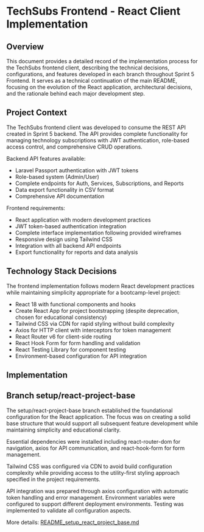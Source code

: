 # TechSubs Frontend - React Client Implementation

## Overview

This document provides a detailed record of the implementation process for the TechSubs frontend client, describing the technical decisions, configurations, and features developed in each branch throughout Sprint 5 Frontend. It serves as a technical continuation of the main README, focusing on the evolution of the React application, architectural decisions, and the rationale behind each major development step.

## Project Context

The TechSubs frontend client was developed to consume the REST API created in Sprint 5 backend. The API provides complete functionality for managing technology subscriptions with JWT authentication, role-based access control, and comprehensive CRUD operations.

Backend API features available:
- Laravel Passport authentication with JWT tokens
- Role-based system (Admin/User)
- Complete endpoints for Auth, Services, Subscriptions, and Reports
- Data export functionality in CSV format
- Comprehensive API documentation

Frontend requirements:
- React application with modern development practices
- JWT token-based authentication integration
- Complete interface implementation following provided wireframes
- Responsive design using Tailwind CSS
- Integration with all backend API endpoints
- Export functionality for reports and data analysis

## Technology Stack Decisions

The frontend implementation follows modern React development practices while maintaining simplicity appropriate for a bootcamp-level project:

- React 18 with functional components and hooks
- Create React App for project bootstrapping (despite deprecation, chosen for educational consistency)
- Tailwind CSS via CDN for rapid styling without build complexity
- Axios for HTTP client with interceptors for token management
- React Router v6 for client-side routing
- React Hook Form for form handling and validation
- React Testing Library for component testing
- Environment-based configuration for API integration

## Implementation

## Branch setup/react-project-base

The setup/react-project-base branch established the foundational configuration for the React application. The focus was on creating a solid base structure that would support all subsequent feature development while maintaining simplicity and educational clarity.

Essential dependencies were installed including react-router-dom for navigation, axios for API communication, and react-hook-form for form management.

Tailwind CSS was configured via CDN to avoid build configuration complexity while providing access to the utility-first styling approach specified in the project requirements.

API integration was prepared through axios configuration with automatic token handling and error management. Environment variables were configured to support different deployment environments. Testing was implemented to validate all configuration aspects.

More details: [README_setup_react_project_base.md](development/README_setup_react_project_base.md)

